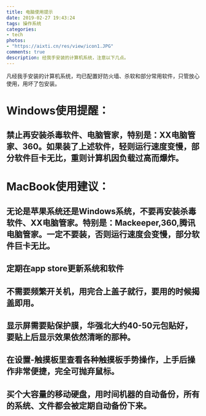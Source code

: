 ```yaml
---
title: 电脑使用提示
date: 2019-02-27 19:43:24
tags: 操作系统
categories:
- tech
photos:
- "https://aixti.cn/res/view/icon1.JPG"
comments: true
description: 经我手安装的计算机系统，注意以下几点。
---
```


凡经我手安装的计算机系统，均已配置好防火墙、杀软和部分常用软件，只管放心使用，用坏了包安装。
# Windows使用提醒：
## 禁止再安装杀毒软件、电脑管家，特别是：XX电脑管家、360。如果装了上述软件，轻则运行速度变慢，部分软件巨卡无比，重则计算机因负载过高而爆炸。
# MacBook使用建议：
## 无论是苹果系统还是Windows系统，不要再安装杀毒软件、XX电脑管家。特别是：Mackeeper,360,腾讯电脑管家。一定不要装，否则运行速度会变慢，部分软件巨卡无比。
## 定期在app store更新系统和软件
## 不需要频繁开关机，用完合上盖子就行，要用的时候揭盖即用。
## 显示屏需要贴保护膜，华强北大约40-50元包贴好，要贴上后显示效果依然清晰的那种。
## 在设置-触摸板里查看各种触摸板手势操作，上手后操作非常便捷，完全可抛弃鼠标。
## 买个大容量的移动硬盘，用时间机器的自动备份，所有的系统、文件都会被定期自动备份下来。
